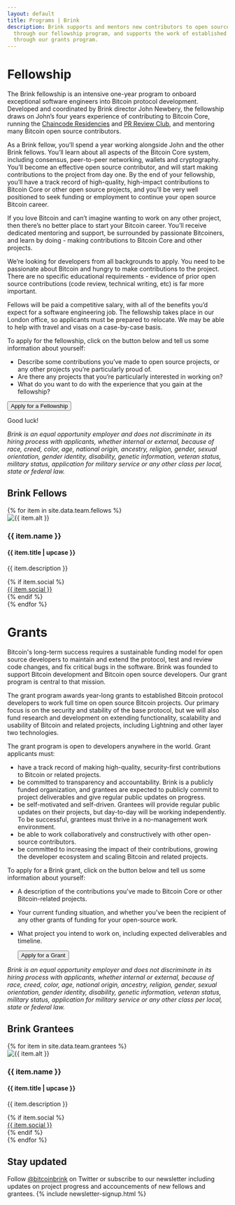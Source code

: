 ```yaml
---
layout: default
title: Programs | Brink
description: Brink supports and mentors new contributors to open source Bitcoin development
  through our fellowship program, and supports the work of established Bitcoin protocol engineers
  through our grants program.
---
```


# <span id="fellowship">Fellowship</span>

The Brink fellowship is an intensive one-year program to onboard exceptional
software engineers into Bitcoin protocol development. Developed and coordinated
by Brink director John Newbery, the fellowship draws on John’s four years
experience of contributing to Bitcoin Core, running the [Chaincode
Residencies](https://residency.chaincode.com/) and [PR Review
Club](https://bitcoincore.reviews/), and mentoring many Bitcoin open source
contributors.

As a Brink fellow, you’ll spend a year working alongside John and the other
Brink fellows. You’ll learn about all aspects of the Bitcoin Core system,
including consensus, peer-to-peer networking, wallets and cryptography. You’ll
become an effective open source contributor, and will start making
contributions to the project from day one. By the end of your fellowship,
you’ll have a track record of high-quality, high-impact contributions to
Bitcoin Core or other open source projects, and you’ll be very well positioned
to seek funding or employment to continue your open source Bitcoin career.

If you love Bitcoin and can’t imagine wanting to work on any other project,
then there’s no better place to start your Bitcoin career. You’ll receive
dedicated mentoring and support, be surrounded by passionate Bitcoiners, and
learn by doing - making contributions to Bitcoin Core and other projects.

We’re looking for developers from all backgrounds to apply. You need to be
passionate about Bitcoin and hungry to make contributions to the project.
There are no specific educational requirements - evidence of prior open source
contributions (code review, technical writing, etc) is far more important.

Fellows will be paid a competitive salary, with all of the benefits you’d
expect for a software engineering job. The fellowship takes place in our London
office, so applicants must be prepared to relocate. We may be able to help with
travel and visas on a case-by-case basis.

To apply for the fellowship, click on the button below and tell us some information about
yourself:

- Describe some contributions you’ve made to open source projects, or any other
  projects you’re particularly proud of.
- Are there any projects that you’re particularly interested in working on?
- What do you want to do with the experience that you gain at the fellowship?

<a href="https://brink.homerun.co/fellowship/en/apply?&step=1"><button>Apply for
a Fellowship</button></a>

Good luck!

_Brink is an equal opportunity employer and does
not discriminate in its hiring process with applicants, whether internal or
external, because of race, creed, color, age, national origin, ancestry,
religion, gender, sexual orientation, gender identity, disability, genetic
information, veteran status, military status, application for military
service or any other class per local, state or federal law._

<h2 id="brink_fellows">Brink Fellows</h2>

<div class="team-container">
  {% for item in site.data.team.fellows %}
  <div class="team-row">
    <div class="image-column">
      <img src="{{ item.image }}" alt="{{ item.alt }}"/>
    </div>
    <div class="text-column">
      <h3 class="team-name">{{ item.name }}</h3>
      <h4 class="item-title">{{ item.title | upcase }}</h4>
      <p class="item-description">
        {{ item.description }}
      </p>
      {% if item.social %}
      <div class="team-social">
        <a href="{{ item.link }}" target="_blank">{{ item.social }}</a>
      </div>
      {% endif %}
    </div>
  </div>
  {% endfor %}
</div>

# <span id="grants">Grants</span>

Bitcoin's long-term success requires a sustainable funding model
for open source developers to maintain and extend the protocol, test and
review code changes, and fix critical bugs in the software. Brink was founded
to support Bitcoin development and Bitcoin open source developers. Our grant
program is central to that mission.

The grant program awards year-long grants to established Bitcoin protocol
developers to work full time on open source Bitcoin projects. Our primary focus
is on the security and stability of the base protocol, but we will also fund
research and development on extending functionality, scalability and usability of
Bitcoin and related projects, including Lightning and other layer two technologies.

The grant program is open to developers anywhere in the world. Grant applicants must:

- have a track record of making high-quality, security-first contributions to
  Bitcoin or related projects.
- be committed to transparency and accountability. Brink is a publicly funded
  organization, and grantees are expected to publicly commit to project
  deliverables and give regular public updates on progress.
- be self-motivated and self-driven. Grantees will provide regular public
  updates on their projects, but day-to-day will be working independently. To
  be successful, grantees must thrive in a no-management work environment.
- be able to work collaboratively and constructively with other open-source
  contributors.
- be committed to increasing the impact of their contributions, growing the
  developer ecosystem and scaling Bitcoin and related projects.

To apply for a Brink grant, click on the button below and tell us some information about
yourself:

- A description of the contributions you've made to Bitcoin Core or other
  Bitcoin-related projects.
- Your current funding situation, and whether you've been the recipient of
  any other grants of funding for your open-source work.
- What project you intend to work on, including expected deliverables and
  timeline.
  
  <a href="https://brink.homerun.co/grants/en/apply?&step=1"><button>Apply for a Grant</button></a>

_Brink is an equal opportunity employer and does
not discriminate in its hiring process with applicants, whether internal or
external, because of race, creed, color, age, national origin, ancestry,
religion, gender, sexual orientation, gender identity, disability, genetic
information, veteran status, military status, application for military
service or any other class per local, state or federal law._

<h2 id="brink_grantees">Brink Grantees</h2>

<div class="team-container">
  {% for item in site.data.team.grantees %}
  <div class="team-row">
    <div class="image-column">
      <img src="{{ item.image }}" alt="{{ item.alt }}"/>
    </div>
    <div class="text-column">
      <h3 class="team-name">{{ item.name }}</h3>
      <h4 class="item-title">{{ item.title | upcase }}</h4>
      <p class="item-description">
        {{ item.description }}
      </p>
      {% if item.social %}
      <div class="team-social">
        <a href="{{ item.link }}" target="_blank">{{ item.social }}</a>
      </div>
      {% endif %}
    </div>
  </div>
  {% endfor %}
</div>

## Stay updated

Follow [@bitcoinbrink](https://twitter.com/bitcoinbrink) on Twitter or subscribe to our
newsletter including updates on project progress and accouncements of new
fellows and grantees.
{% include newsletter-signup.html %}
